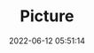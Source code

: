 ---
weight: 1
images:
- /images/edited/14.jpeg
title: Picture
date: 2022-06-12 05:51:14
tags: [luminar neo,work,FE 28-70mm F3.5-5.6 OSS,ILCE-7M3,70.0]
---